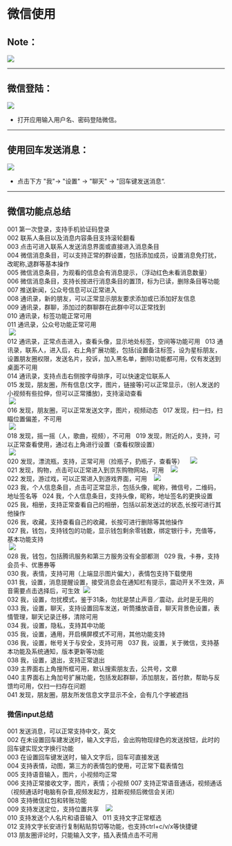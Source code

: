 # 微信使用
## Note：  

![](https://github.com/openthos/community-analysis/blob/master/pic/using-instractions-pic/wechat_load.png)

***
## 微信登陆：  
![](https://github.com/openthos/community-analysis/blob/master/pic/using-instractions-pic/wechat.png)  

- 打开应用输入用户名、密码登陆微信。  

***
## 使用回车发送消息：  
![](https://github.com/openthos/community-analysis/blob/master/pic/using-instractions-pic/wechat_enter.png)  

- 点击下方 "我"-> "设置" -> "聊天" -> "回车键发送消息“.  

***
## 微信功能点总结  
  001 第一次登录，支持手机验证码登录  
  002 联系人条目以及消息内容条目支持滚轮翻看  
  003 点击可进入联系人发送消息界面或直接进入消息条目  
  004 微信消息条目，可以支持正常的群设置，包括添加成员，设置消息免打扰，改昵称,退群等基本操作  
  005 微信消息条目，为观看的信息会有消息提示，（浮动红色未看消息数量）  
  006 微信消息条目，支持长按进行消息条目的置顶，标为已读，删除条目等功能  
  007 推送新闻，公众号信息可以正常进入  
  008 通讯录，新的朋友，可以正常显示朋友要求添加或已添加好友信息  
  009 通讯录，群聊，添加过的群聊群在此群中可以正常找到  
  010 通讯录，标签功能正常可用  
  011 通讯录，公众号功能正常可用  
  ![](https://github.com/openthos/community-analysis/blob/master/pic/using-instractions-pic/wechat_public.png)   
  012 通讯录，正常点击进入，查看头像，显示地处标签，空间等功能可用  
  013 通讯录，联系人，进入后，右上角扩展功能，包括(设置备注标签，设为星标朋友，设置朋友圈权限，发送名片，投诉，加入黑名单，删除)功能都可用，仅有发送到桌面不可用  
  014 通讯录，支持点击右侧按字母排序，可以快速定位联系人  
  015 发现，朋友圈，所有信息(文字，图片，链接等)可以正常显示，（别人发送的小视频有些拉伸，但可以正常播放)，支持滚动查看  
  ![](https://github.com/openthos/community-analysis/blob/master/pic/using-instractions-pic/wechat_friend.png)   
  016 发现，朋友圈，可以正常发送文字，图片，视频动态  
  017 发现，扫一扫，扫瞄位置偏差，不可用  
  ![](https://github.com/openthos/community-analysis/blob/master/pic/using-instractions-pic/wechat_scan.png)   
  018 发现，摇一摇（人，歌曲，视频），不可用  
  019 发现，附近的人，支持，可以正常查看使用，通过右上角进行设置（查看权限设置）  
  ![](https://github.com/openthos/community-analysis/blob/master/pic/using-instractions-pic/wechat_around.png)   
  020 发现，漂流瓶，支持，正常可用（捡瓶子，扔瓶子，查看等）  
  ![](https://github.com/openthos/community-analysis/blob/master/pic/using-instractions-pic/wechat_bottle.png)   
  021 发现，购物，点击可以正常进入到京东购物网站，可用  
  ![](https://github.com/openthos/community-analysis/blob/master/pic/using-instractions-pic/wechat_buy.png)   
  022 发现，游过戏，可以正常进入到游戏界面，可用  
  ![](https://github.com/openthos/community-analysis/blob/master/pic/using-instractions-pic/wechat_game.png)   
  023 我，个人信息条目，点击可正常显示，包括头像，昵称，微信号，二维码，地址签名等  
  024 我，个人信息条目，支持头像，昵称，地址签名的更换设置  
  025 我，相册，支持正常查看自己的相册，包括以前发送过的状态,长按可进行其他操作  
  026 我，收藏，支持查看自己的收藏，长按可进行删除等其他操作  
  027 我，钱包，支持钱包的功能，显示钱包剩余零钱数，绑定银行卡，充值等，基本功能支持  
  ![](https://github.com/openthos/community-analysis/blob/master/pic/using-instractions-pic/wechat_wallet.png)   
  028 我，钱包，包括腾讯服务和第三方服务没有全部都测  
  029 我，卡券，支持会员卡、优惠券等  
  030 我，表情，支持可用（上端显示图片偏大），表情包支持下载使用  
  031 我，设置，消息提醒设置，接受消息会在通知栏有提示，震动开关不生效，声音需要点击选择后，可生效
  ![](https://github.com/openthos/community-analysis/blob/master/pic/using-instractions-pic/wechat_settings.png)   
  032 我，设置，勿扰模式，鉴于31条，勿扰是禁止声音／震动，此时是无用的  
  033 我，设置，聊天，支持设置回车发送，听筒播放语音，聊天背景色设置，表情管理，聊天记录迁移，清除可用  
  034 我，设置，隐私，支持其中功能  
  035 我，设置，通用，开启横屏模式不可用，其他功能支持  
  036 我，设置，帐号关于与安全，支持可用  
  037 我，设置，关于微信，支持基本功能及系统通知，版本更新等功能  
  038 我，设置，退出，支持正常退出  
  039 主界面右上角搜所框可用，默认搜索朋友去，公共号，文章  
  040 主界面右上角加号扩展功能，包括发起群聊，添加朋友，首付款，帮助与反馈均可用，仅扫一扫存在问题  
  041 发现，朋友圈，朋友所发信息文字显示不全，会有几个字被遮挡
  
### 微信input总结
  001 发送消息，可以正常支持中文，英文  
  002 在未设置回车建发送时，输入文字后，会出购物现绿色的发送按钮，此时的回车键实现文字换行功能  
  003 在设置回车键发送时，输入文字后，回车可直接发送  
  004 支持表情，动图，第三方的表情包的使用，可正常下载表情包  
  005 支持语音输入，图片，小视频均正常  
  006 支持正常接收文字，图片，表情；小视频
  007 支持正常语音通话，视频通话（视频通话时电脑有杂音,视频发起方，挂断视频后微信会关闭）  
  008 支持微信红包和转账功能  
  009 支持发送定位，支持位置共享  
  ![](https://github.com/openthos/community-analysis/blob/master/pic/using-instractions-pic/wechat_position.png)   
  010 支持发送个人名片和语音输入  
  011 支持文字正常框选  
  012 支持文字长安进行复制粘贴剪切等功能，也支持ctrl+c/v/x等快捷键  
  013 朋友圈评论时，只能输入文字，插入表情点击不可用
